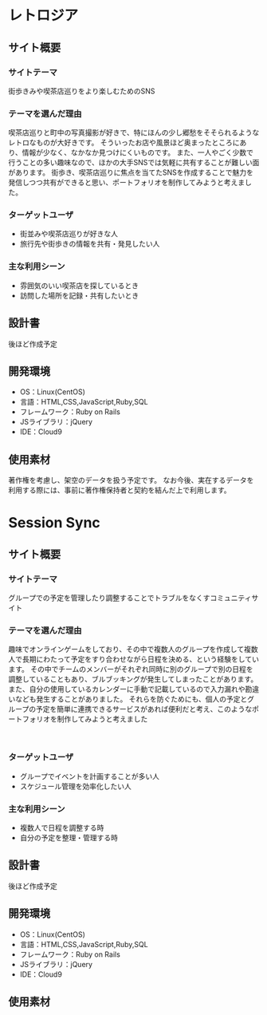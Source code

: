 # レトロジア
## サイト概要
### サイトテーマ
街歩きみや喫茶店巡りをより楽しむためのSNS
​
### テーマを選んだ理由
喫茶店巡りと町中の写真撮影が好きで、特にほんの少し郷愁をそそられるようなレトロなものが大好きです。
そういったお店や風景ほど奥まったところにあり、情報が少なく、なかなか見つけにくいものです。
また、一人やごく少数で行うことの多い趣味なので、ほかの大手SNSでは気軽に共有することが難しい面があります。
街歩き、喫茶店巡りに焦点を当てたSNSを作成することで魅力を発信しつつ共有ができると思い、ポートフォリオを制作してみようと考えました。
​
### ターゲットユーザ
- 街並みや喫茶店巡りが好きな人
- 旅行先や街歩きの情報を共有・発見したい人
​
### 主な利用シーン
- 雰囲気のいい喫茶店を探しているとき
- 訪問した場所を記録・共有したいとき
​
## 設計書
後ほど作成予定
​
## 開発環境
- OS：Linux(CentOS)
- 言語：HTML,CSS,JavaScript,Ruby,SQL
- フレームワーク：Ruby on Rails
- JSライブラリ：jQuery
- IDE：Cloud9
​
## 使用素材
著作権を考慮し、架空のデータを扱う予定です。
なお今後、実在するデータを利用する際には、事前に著作権保持者と契約を結んだ上で利用します。



# Session Sync
## サイト概要
### サイトテーマ
グループでの予定を管理したり調整することでトラブルをなくすコミュニティサイト
​
### テーマを選んだ理由
趣味でオンラインゲームをしており、その中で複数人のグループを作成して複数人で長期にわたって予定をすり合わせながら日程を決める、という経験をしています。
その中でチームのメンバーがそれぞれ同時に別のグループで別の日程を調整していることもあり、ブルブッキングが発生してしまったことがあります。
また、自分の使用しているカレンダーに手動で記載しているので入力漏れや勘違いなども発生することがありました。
それらを防ぐためにも、個人の予定とグループの予定を簡単に連携できるサービスがあれば便利だと考え、このようなポートフォリオを制作してみようと考えました

​
### ターゲットユーザ
- グループでイベントを計画することが多い人
- スケジュール管理を効率化したい人
​
### 主な利用シーン
- 複数人で日程を調整する時
- 自分の予定を整理・管理する時
​
## 設計書
後ほど作成予定
​
## 開発環境
- OS：Linux(CentOS)
- 言語：HTML,CSS,JavaScript,Ruby,SQL
- フレームワーク：Ruby on Rails
- JSライブラリ：jQuery
- IDE：Cloud9
​
## 使用素材